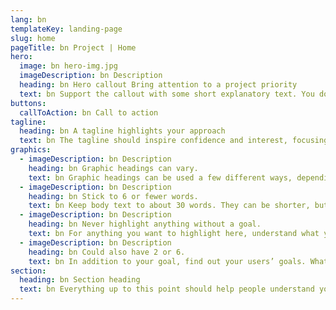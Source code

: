 ```yaml
---
lang: bn
templateKey: landing-page
slug: home
pageTitle: bn Project | Home
hero:
  image: bn hero-img.jpg
  imageDescription: bn Description
  heading: bn Hero callout Bring attention to a project priority
  text: bn Support the callout with some short explanatory text. You don’t need more than a couple of sentences.
buttons:
  callToAction: bn Call to action
tagline:
  heading: bn A tagline highlights your approach
  text: bn The tagline should inspire confidence and interest, focusing on the value that your overall approach offers to your audience. Use a heading typeface and keep your tagline to just a few words, and don’t confuse or mystify. Use the right side of the grid to explain the tagline a bit more. What are your goals? How do you do your work? Write in the present tense, and stay brief here. People who are interested can find details on internal pages.
graphics:
  - imageDescription: bn Description
    heading: bn Graphic headings can vary.
    text: bn Graphic headings can be used a few different ways, depending on what your landing page is for. Highlight your values, specific program areas, or results.
  - imageDescription: bn Description
    heading: bn Stick to 6 or fewer words.
    text: bn Keep body text to about 30 words. They can be shorter, but try to be somewhat balanced across all four. It creates a clean appearance with good spacing.
  - imageDescription: bn Description
    heading: bn Never highlight anything without a goal.
    text: bn For anything you want to highlight here, understand what your users know now, and what activity or impression you want from them after they see it.
  - imageDescription: bn Description
    heading: bn Could also have 2 or 6.
    text: bn In addition to your goal, find out your users’ goals. What do they want to know or do that supports your mission? Use these headings to show these.
section:
  heading: bn Section heading
  text: bn Everything up to this point should help people understand your agency or project who you are, your goal or mission, and how you approach it. Use this section to encourage them to act. Describe why they should get in touch here, and use an active verb on the button below. “Get in touch,” “Learn more,” and so on.
---
```

